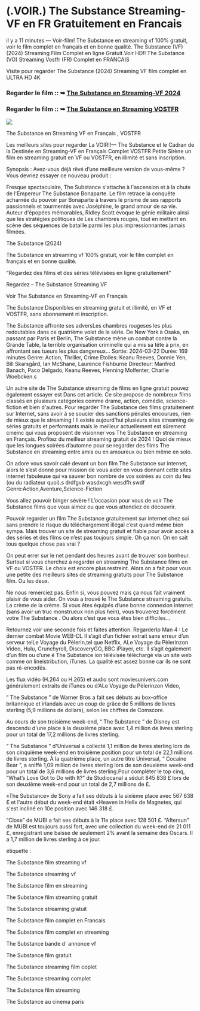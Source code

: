 # (.VOIR.) The Substance Streaming-VF en FR Gratuitement en Francais

il y a 11 minutes — Voir-film! The Substance en streaming vf 100% gratuit, voir le film complet en français et en bonne qualité. The Substance (VF) (2024) Streaming Film Complet en ligne Gratuit.Voir HD!! The Substance (VO) Streaming Vostfr (FR) Complet en FRANCAIS

Visite pour regarder The Substance (2024) Streaming VF film complet en ULTRA HD 4K

### Regarder le film :: ➥ [The Substance en Streaming-VF 2024](https://t.co/twboy2DnFs)

### Regarder le film :: ➥ [The Substance en Streaming VOSTFR](https://t.co/twboy2DnFs)

<p dir="auto"><a href="https://t.co/twboy2DnFs" title="PLAY NOW" rel="nofollow"><img src="https://i.imgur.com/jhNGoEt.gif" style="max-width: 100%;"></a></p>

The Substance en Streaming VF en Français , VOSTFR

Les meilleurs sites pour regarder La VOIR!!— The Substance et le Cadran de la Destinée en Streaming-VF en Français Complet VOSTFR Petite Sirène un film en streaming gratuit en VF ou VOSTFR, en illimité et sans inscription.

Synopsis : Avez-vous déjà rêvé d’une meilleure version de vous-même ? Vous devriez essayer ce nouveau produit :

Fresque spectaculaire, The Substance s'attache à l'ascension et à la chute de l'Empereur The Substance Bonaparte. Le film retrace la conquête acharnée du pouvoir par Bonaparte à travers le prisme de ses rapports passionnels et tourmentés avec Joséphine, le grand amour de sa vie. Auteur d'épopées mémorables, Ridley Scott évoque le génie militaire ainsi que les stratégies politiques de Les chambres rouges, tout en mettant en scène des séquences de bataille parmi les plus impressionnantes jamais filmées.

The Substance (2024)

The Substance en streaming vf 100% gratuit, voir le film complet en français et en bonne qualité.

“Regardez des films et des séries télévisées en ligne gratuitement”

Regardez – The Substance Streaming VF

Voir The Substance en Streaming-VF en Français

The Substance Disponibles en streaming gratuit et illimité, en VF et VOSTFR, sans abonnement ni inscription.

The Substance affronte ses adversLes chambres rougeses les plus redoutables dans ce quatrième volet de la série. De New York à Osaka, en passant par Paris et Berlin, The Substance mène un combat contre la Grande Table, la terrible organisation criminelle qui a mis sa tête à prix, en affrontant ses tueurs les plus dangereux... Sortie: 2024-03-22 Durée: 169 minutes Genre: Action, Thriller, Crime Etoiles: Keanu Reeves, Donnie Yen, Bill Skarsgård, Ian McShane, Laurence Fishburne Directeur: Manfred Banach, Paco Delgado, Keanu Reeves, Henning Molfenter, Charlie Woebcken.s

Un autre site de The Substance streaming de films en ligne gratuit pouvez également essayer est Dans cet article. Ce site propose de nombreux films classés en plusieurs catégories comme drame, action, comédie, science-fiction et bien d'autres. Pour regarder The Substance des films gratuitement sur Internet, sans avoir à se soucier des sanctions pénales encourues, rien de mieux que le streaming ! Il existe aujourd’hui plusieurs sites streaming de séries gratuits et performants mais le meilleur actuellement est sûrement cineinc qui vous proposent de visionner vos The Substance en streaming en Français. Profitez du meilleur streaming gratuit de 2024 ! Quoi de mieux que les longues soirées d’automne pour se regarder des films The Substance en streaming entre amis ou en amoureux ou bien même en solo.

On adore vous savoir calé devant un bon film The Substance sur internet, alors le s’est donné pour mission de vous aider en vous donnant cette sites internet fabuleuse qui va sauver bon nombre de vos soirées au coin du feu (ou du radiateur quoi).s drdfgvb wasdxcgh wesdfh swdf Genre:Action,Aventure,Science-Fiction

Vous allez pouvoir binger sévère ! L’occasion pour vous de voir The Substance films que vous aimez ou que vous attendiez de découvrir.

Pouvoir regarder un film The Substance gratuitement sur internet chez soi sans prendre le risque du téléchargement illégal c’est quand même bien sympa. Mais trouver un site de streaming gratuit et fiable pour avoir accès à des séries et des films ce n’est pas toujours simple. Oh ça non. On en sait tous quelque chose pas vrai ?

On peut errer sur le net pendant des heures avant de trouver son bonheur. Surtout si vous cherchez à regarder en streaming The Substance films en VF ou VOSTFR. Le choix est encore plus restreint. Alors on a fait pour vous une petite des meilleurs sites de streaming gratuits pour The Substance film. Ou les deux.

Ne nous remerciez pas. Enfin si, vous pouvez mais ça nous fait vraiment plaisir de vous aider. On vous a trouvé le The Substance streaming gratuits. La crème de la crème. Si vous êtes équipés d’une bonne connexion internet (sans avoir un truc monstrueux non plus hein), vous trouverez forcément votre The Substance . Ou alors c’est que vous êtes bien difficiles…

Retournez voir une seconde fois et faites attention. RegarderIp Man 4 : Le dernier combat Movie WEB-DL Il s’agit d’un fichier extrait sans erreur d’un serveur telLe Voyage du Pèlerin,tel que Netflix, ALe Voyage du Pèlerinzon Video, Hulu, Crunchyroll, DiscoveryGO, BBC iPlayer, etc. Il s’agit également d’un film ou d’une é The Substance ion télévisée téléchargé via un site web comme on lineistribution, iTunes. La qualité est assez bonne car ils ne sont pas ré-encodés.

Les flux vidéo (H.264 ou H.265) et audio sont moviesunivers.com généralement extraits de iTunes ou d’ALe Voyage du Pèlerinzon Video,

“ The Substance ” de Warner Bros a fait ses débuts au box-office britannique et irlandais avec un coup de grâce de 5 millions de livres sterling (5,9 millions de dollars), selon les chiffres de Comscore.

Au cours de son troisième week-end, “ The Substance ” de Disney est descendu d'une place à la deuxième place avec 1,4 million de livres sterling pour un total de 17,2 millions de livres sterling.

“ The Substance ” d'Universal a collecté 1,1 million de livres sterling lors de son cinquième week-end en troisième position pour un total de 22,1 millions de livres sterling. À la quatrième place, un autre titre Universal, “ Cocaine Bear ”, a sniffé 1,09 million de livres sterling lors de son deuxième week-end pour un total de 3,6 millions de livres sterling.Pour compléter le top cinq, “What’s Love Got to Do with It?” de Studiocanal a séduit 845 838 £ lors de son deuxième week-end pour un total de 2,7 millions de £.

«The Substance» de Sony a fait ses débuts à la sixième place avec 567 638 £ et l'autre début du week-end était «Heaven in Hell» de Magnetes, qui s'est incliné en 10e position avec 146 318 £.

“Close” de MUBI a fait ses débuts à la 11e place avec 128 501 £. “Aftersun” de MUBI est toujours aussi fort, avec une collection du week-end de 21 011 £, enregistrant une baisse de seulement 2% avant la semaine des Oscars. Il a 1,7 million de livres sterling à ce jour.

étiquette :

The Substance film streaming vf

The Substance streaming vf

The Substance film en streaming

The Substance film streaming gratuit

The Substance streaming gratuit

The Substance film complet en Francais

The Substance film complet en streaming

The Substance bande d` annonce vf

The Substance film gratuit

The Substance streaming film coplet

The Substance streaming complet

The Substance film streaming

The Substance au cinema paris
